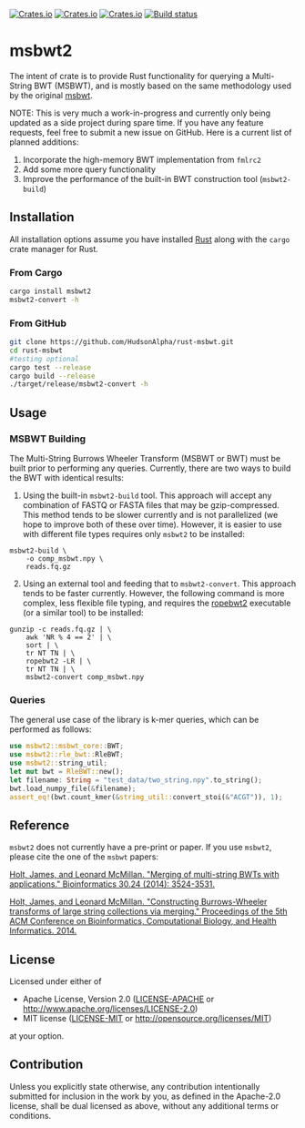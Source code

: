 [![Crates.io](https://img.shields.io/crates/d/msbwt2.svg)](https://crates.io/crates/msbwt2)
[![Crates.io](https://img.shields.io/crates/v/msbwt2.svg)](https://crates.io/crates/msbwt2)
[![Crates.io](https://img.shields.io/crates/l/msbwt2.svg)](https://crates.io/crates/msbwt2)
[![Build status](https://github.com/HudsonAlpha/rust-msbwt/actions/workflows/quickstart-ci.yml/badge.svg)](https://github.com/HudsonAlpha/rust-msbwt/actions)

# msbwt2
The intent of crate is to provide Rust functionality for querying a Multi-String BWT (MSBWT), and is mostly based on the same methodology used by the original [msbwt](https://github.com/holtjma/msbwt).

NOTE: This is very much a work-in-progress and currently only being updated as a side project during spare time.
If you have any feature requests, feel free to submit a new issue on GitHub.
Here is a current list of planned additions:

1. Incorporate the high-memory BWT implementation from `fmlrc2`
2. Add some more query functionality
3. Improve the performance of the built-in BWT construction tool (`msbwt2-build`)

## Installation
All installation options assume you have installed [Rust](https://www.rust-lang.org) along with the `cargo` crate manager for Rust.

### From Cargo
```bash
cargo install msbwt2
msbwt2-convert -h
```

### From GitHub
```bash 
git clone https://github.com/HudsonAlpha/rust-msbwt.git
cd rust-msbwt
#testing optional
cargo test --release
cargo build --release
./target/release/msbwt2-convert -h
```

## Usage
### MSBWT Building
The Multi-String Burrows Wheeler Transform (MSBWT or BWT) must be built prior to performing any queries. 
Currently, there are two ways to build the BWT with identical results:
1. Using the built-in `msbwt2-build` tool. 
This approach will accept any combination of FASTQ or FASTA files that may be gzip-compressed.  
This method tends to be slower currently and is not parallelized (we hope to improve both of these over time).
However, it is easier to use with different file types requires only `msbwt2` to be installed:
```
msbwt2-build \
    -o comp_msbwt.npy \
    reads.fq.gz
```
2. Using an external tool and feeding that to `msbwt2-convert`. This approach tends to be faster currently.  However, the following command is more complex, less flexible file typing, and requires the [ropebwt2](https://github.com/lh3/ropebwt2) executable (or a similar tool) to be installed:
```
gunzip -c reads.fq.gz | \
    awk 'NR % 4 == 2' | \
    sort | \
    tr NT TN | \
    ropebwt2 -LR | \
    tr NT TN | \
    msbwt2-convert comp_msbwt.npy
```

### Queries
The general use case of the library is k-mer queries, which can be performed as follows:
```rust
use msbwt2::msbwt_core::BWT;
use msbwt2::rle_bwt::RleBWT;
use msbwt2::string_util;
let mut bwt = RleBWT::new();
let filename: String = "test_data/two_string.npy".to_string();
bwt.load_numpy_file(&filename);
assert_eq!(bwt.count_kmer(&string_util::convert_stoi(&"ACGT")), 1);
```

## Reference
`msbwt2` does not currently have a pre-print or paper. If you use `msbwt2`, please cite the one of the `msbwt` papers:

[Holt, James, and Leonard McMillan. "Merging of multi-string BWTs with applications." Bioinformatics 30.24 (2014): 3524-3531.](https://doi.org/10.1093/bioinformatics/btu584)

[Holt, James, and Leonard McMillan. "Constructing Burrows-Wheeler transforms of large string collections via merging." Proceedings of the 5th ACM Conference on Bioinformatics, Computational Biology, and Health Informatics. 2014.](https://doi.org/10.1145/2649387.2649431)

## License
Licensed under either of

 * Apache License, Version 2.0
   ([LICENSE-APACHE](LICENSE-APACHE) or http://www.apache.org/licenses/LICENSE-2.0)
 * MIT license
   ([LICENSE-MIT](LICENSE-MIT) or http://opensource.org/licenses/MIT)

at your option.

## Contribution
Unless you explicitly state otherwise, any contribution intentionally submitted
for inclusion in the work by you, as defined in the Apache-2.0 license, shall be
dual licensed as above, without any additional terms or conditions.